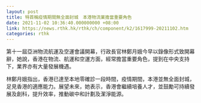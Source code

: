 ```yaml
---
layout: post
title: 特首稱疫情期間無全面封城　本港物流業擔當重要角色
date: 2021-11-02 10:36:40.000000000 +08:00
link: https://news.rthk.hk/rthk/ch/component/k2/1617999-20211102.htm
categories: rthk
---
```


第十一屆亞洲物流航運及空運會議開幕，行政長官林鄭月娥今早以錄像形式致開幕辭，她說，香港在物流、航運和空運方面，經常擔當重要角色，提到在中央支持下，業界亦有大量發展機遇。

林鄭月娥指出，香港已達至本地零確診一段時間，疫情期間，本港並無全面封城，足見香港的適應能力。展望未來，她表示，香港會繼續培養人才，並鼓勵可持續發展及創科，提升效率，推動碳中和計劃及潔淨能源。
